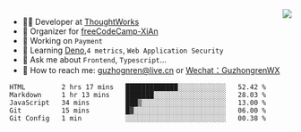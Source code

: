 <img align="right" src="https://github-readme-stats.vercel.app/api?username=guzhongren&show_icons=true&icon_color=805AD5&text_color=000&bg_color=ffffff&hide_title=true" />

- 👨‍💻  Developer at [ThoughtWorks](https://thoughtworks.com)
- 🏢 Organizer for [freeCodeCamp-XiAn](https://github.com/orgs/freeCodeCamp-XiAn)
- 🔭 Working on `Payment`
- 🌱 Learning [Deno](https://deno.land/),`4 metrics`,  `Web Application Security`
- 💬 Ask me about `Frontend`, `Typescript`...
- 🔎 How to reach me: [guzhognren@live.cn](guzhognren@live.cn) or [Wechat：GuzhongrenWX]()

<!--START_SECTION:waka-->
```text
HTML         2 hrs 17 mins   █████████████░░░░░░░░░░░░   52.42 % 
Markdown     1 hr 13 mins    ███████░░░░░░░░░░░░░░░░░░   28.03 % 
JavaScript   34 mins         ███▒░░░░░░░░░░░░░░░░░░░░░   13.00 % 
Git          15 mins         █▓░░░░░░░░░░░░░░░░░░░░░░░   06.00 % 
Git Config   1 min           ░░░░░░░░░░░░░░░░░░░░░░░░░   00.38 % 
```
<!--END_SECTION:waka-->

